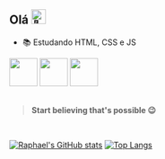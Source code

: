 ## Olá <img src="https://raw.githubusercontent.com/iampavangandhi/iampavangandhi/master/gifs/Hi.gif" style="width:26px" alt="👋">

- 📚 Estudando HTML, CSS e JS
<div name="linguagens">
<img src="https://cdn.jsdelivr.net/gh/devicons/devicon/icons/html5/html5-original.svg" style="width:50px;" name="HTML" /> <img src="https://cdn.jsdelivr.net/gh/devicons/devicon/icons/css3/css3-original.svg" style="width:50px;" name="CSS" /> <img src="https://cdn.jsdelivr.net/gh/devicons/devicon/icons/javascript/javascript-original.svg" style="width:50px;" name="JS" />
</div>

<br>

> **Start believing that's possible :wink:**

<br>

[![Raphael's GitHub stats](https://github-readme-stats.vercel.app/api?username=raphaelmoural&hide=prs,issues&count_private=true&show_icons=true&theme=github_dark)](https://github.com/raphaelmoural/)
[![Top Langs](https://github-readme-stats.vercel.app/api/top-langs/?username=raphaelmoural&layout=compact&theme=github_dark)](https://github.com/raphaelmoural/)
